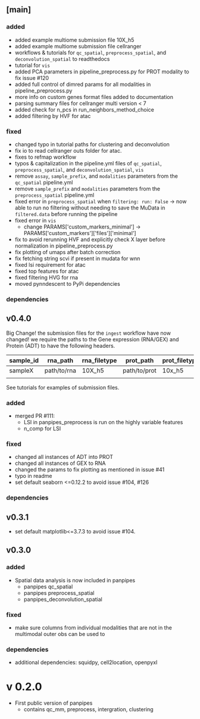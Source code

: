 

## [main]

### added
- added example multiome submission file 10X_h5
- added example multiome submission file cellranger
- workflows & tutorials for `qc_spatial`, `preprocess_spatial`, and `deconvolution_spatial` to readthedocs
- tutorial for `vis`
- added PCA parameters in pipeline_preprocess.py for PROT modality to fix issue #120
- added full control of dimred params for all modalities in pipeline_preprocess.py
- more info on custom genes format files added to documentation
- parsing summary files for cellranger multi version < 7 
- added check for n_pcs in run_neighbors_method_choice
- added filtering by HVF for atac


### fixed

- changed typo in tutorial paths for clustering and deconvolution
- fix io to read cellranger outs folder for atac. 
- fixes to refmap workflow 
- typos & capitalization in the pipeline.yml files of `qc_spatial`, `preprocess_spatial`, and `deconvolution_spatial`, `vis`
- remove `assay`, `sample_prefix`, and `modalities` parameters from the `qc_spatial` pipeline.yml 
- remove `sample_prefix` and `modalities` parameters from the `preprocess_spatial` pipeline.yml
- fixed error in `preprocess_spatial` when `filtering: run: False`
    -> now able to run no filtering without needing to save the MuData in `filtered.data` before running the pipeline
- fixed error in `vis`
    - change PARAMS['custom_markers_minimal'] -> PARAMS['custom_markers']['files']['minimal']
- fix to avoid rerunning HVF and explicitly check X layer before normalization in pipeline_preprocess.py
- fix plotting of umaps after batch correction
- fix fetching string scvi if present in mudata for wnn
- fixed lsi requirement for atac
- fixed top features for atac
- fixed filtering HVG for rna
- moved pynndescent to PyPi dependencies


### dependencies

## v0.4.0
Big Change! the submission files for the `ingest` workflow have now changed! we require the paths to the Gene expression (RNA/GEX) and Protein (ADT) to have the following headers.


| sample_id | rna_path    | rna_filetype | prot_path    | prot_filetype |
| --------- | ----------- | ------------ | ------------ | ------------- |
| sampleX   | path/to/rna | 10X_h5       | path/to/prot | 10x_h5        |
|           |             |              |              |               |


See tutorials for examples of submission files.



### added
- merged PR #111:
  - LSI in panpipes_preprocess is run on the highly variable features
  - n_comp for LSI
### fixed
- changed all instances of ADT into PROT
- changed all instances of GEX to RNA
- changed the params to fix plotting as mentioned in issue #41
- typo in readme
- set default seaborn <=0.12.2 to avoid issue #104, #126

### dependencies

## v0.3.1
- set default matplotlib<=3.7.3 to avoid issue #104. 

## v0.3.0
### added
- Spatial data analysis is now included in panpipes
    - panpipes qc_spatial
    - panpipes preprocess_spatial
    - panpipes_deconvolution_spatial

### fixed
- make sure columns from individual modalities that are not in the multimodal outer obs can be used to

### dependencies
- additional dependencies: squidpy, cell2location, openpyxl

# v 0.2.0
- First public version of panpipes
    - contains qc_mm, preprocess, intergration, clustering


